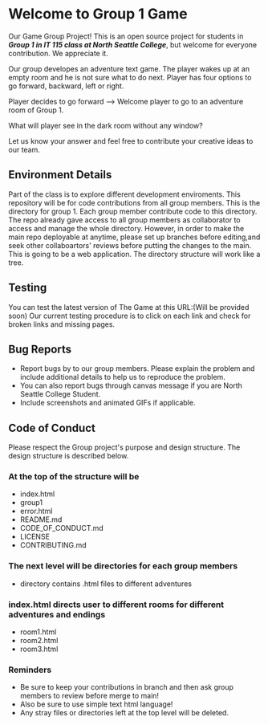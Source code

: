 # Welcome to Group 1 Game
Our Game Group Project! This is an open source project for students in ***Group 1 in IT 115 class at North Seattle College***,
but welcome for everyone contribution. We appreciate it.

Our group developes an adventure text game. The player wakes up at an empty room and he is not sure what to do next.
Player has four options to go forward, backward, left or right.

Player decides to go forward --> Welcome player to go to an adventure room of Group 1.

What will player see in the dark room without any window?

Let us know your answer and feel free to contribute your creative ideas to our team.

## Environment Details
Part of the class is to explore different development enviroments. This repository will be for code contributions from all group members.
This is the directory for group 1. Each group member contribute code to this directory.
The repo already gave access to all group members as collaborator to access and manage the whole directory.
However, in order to make the main repo deployable at anytime, please set up branches before editing,and seek other collaboartors' reviews before putting the
changes to the main.
This is going to be a web application. The directory structure will work like a tree.

## Testing
You can test the latest version of The Game at this URL:(Will be provided soon)
Our current testing procedure is to click on each link and check for broken links and missing pages.

## Bug Reports

* Report bugs by to our group members. Please explain the problem and include additional details to help us to reproduce the problem.
* You can also report bugs through canvas message if you are North Seattle College Student.
* Include screenshots and animated GIFs if applicable.


## Code of Conduct

Please respect the Group project's purpose and design structure. The design structure is described below.

### At the top of the structure will be

* index.html
* group1
* error.html
* README.md
* CODE_OF_CONDUCT.md
* LICENSE
* CONTRIBUTING.md

### The next level will be directories for each group members
* directory contains .html files to different adventures

### index.html directs user to different rooms for different adventures and endings

* room1.html
* room2.html
* room3.html

### Reminders

* Be sure to keep your contributions in branch and then ask group members to review before merge to main!
* Also be sure to use simple text html language!
* Any stray files or directories left at the top level will be deleted.
